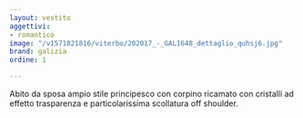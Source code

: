 ```yaml
---
layout: vestito
aggettivi:
- romantico
image: "/v1571821816/viterbo/202017_-_GAL1648_dettaglio_quhsj6.jpg"
brand: galizia
ordine: 1

---
```

Abito da sposa ampio stile principesco con corpino ricamato con cristalli ad effetto trasparenza e particolarissima scollatura off shoulder.